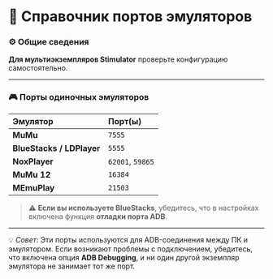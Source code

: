 # 🧠 Справочник портов эмуляторов

### ⚙️ Общие сведения

**Для мультиэкземпляров Stimulator** проверьте конфигурацию самостоятельно.

---

### 🎮 Порты одиночных эмуляторов

| Эмулятор                  | Порт(ы)          |
| :------------------------ | :--------------- |
| **MuMu**                  | `7555`           |
| **BlueStacks / LDPlayer** | `5555`           |
| **NoxPlayer**             | `62001`, `59865` |
| **MuMu 12**               | `16384`          |
| **MEmuPlay**              | `21503`          |

> ⚠️ **Если вы используете BlueStacks**, убедитесь, что в настройках включена
> функция **отладки порта ADB**.

---

💡 *Совет:* Эти порты используются для ADB-соединения между ПК и эмулятором.
Если возникают проблемы с подключением, убедитесь, что включена опция **ADB Debugging**, и ни один другой экземпляр эмулятора не занимает тот же порт.
